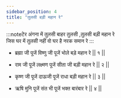 ```yaml
---
sidebar_position: 4
title: "तुलसी बड़ी महान रे"
---
```


:::noteटेर
अंगना में तुलसी बाहर तुलसी ,तुलसी बड़ी महान रे <br/>
जिस घर में तुलसी नहीं वो घर है नरक समान रे
:::

- ब्रह्मा जी पूजें विष्णु जी पूजें भोले बड़े महान रे || १ ||

- राम जी पूजें लक्ष्मण पूजें सीता जी बड़ी महान रे || २ ||

- कृष्ण जी पूजें दाऊजी पूजें राधा बड़ी महान रे || ३ ||

- ऋषि मुनि पूजें संत भी पूजें भक्त बारंबार रे || ४ ||
